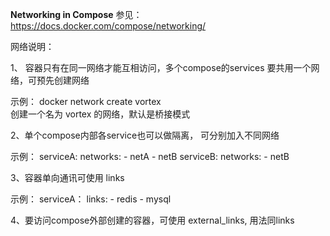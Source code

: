 

**Networking in Compose**
参见： https://docs.docker.com/compose/networking/


网络说明：

1、 容器只有在同一网络才能互相访问，多个compose的services 要共用一个网络，可预先创建网络

示例：
docker network create vortex  
创建一个名为 vortex 的网络，默认是桥接模式

2、单个compose内部各service也可以做隔离， 可分别加入不同网络

示例：
serviceA:
    networks:
      - netA
      - netB
serviceB:
    networks:
      - netB
  
3、容器单向通讯可使用 links

示例：
serviceA：
    links:
        - redis
        - mysql

4、要访问compose外部创建的容器，可使用 external_links, 用法同links






